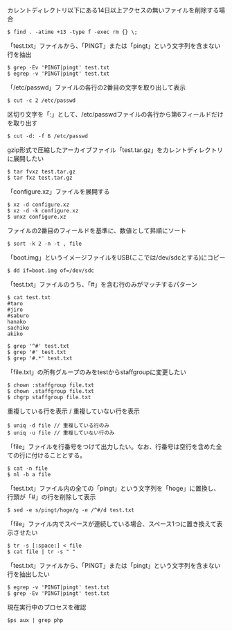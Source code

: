 カレントディレクトリ以下にある14日以上アクセスの無いファイルを削除する場合  
```
$ find . -atime +13 -type f -exec rm {} \;
```
「test.txt」ファイルから、「PINGT」または「pingt」という文字列を含まない行を抽出  
```
$ grep -Ev 'PINGT|pingt' test.txt
$ egrep -v 'PINGT|pingt' test.txt
```
「/etc/passwd」ファイルの各行の2番目の文字を取り出して表示
```
$ cut -c 2 /etc/passwd
```
区切り文字を「:」として、/etc/passwdファイルの各行から第6フィールドだけを取り出す
```
$ cut -d: -f 6 /etc/passwd
```
gzip形式で圧縮したアーカイブファイル「test.tar.gz」をカレントディレクトリに展開したい
```
$ tar fvxz test.tar.gz
$ tar fxz test.tar.gz
```
「configure.xz」ファイルを展開する
```
$ xz -d configure.xz
$ xz -d -k configure.xz
$ unxz configure.xz
```
ファイルの2番目のフィールドを基準に、数値として昇順にソート
```
$ sort -k 2 -n -t , file
```
「boot.img」というイメージファイルをUSB(ここでは/dev/sdcとする)にコピー
```
$ dd if=boot.img of=/dev/sdc
```
「test.txt」ファイルのうち、「#」を含む行のみがマッチするパターン
```
$ cat test.txt
#taro
#jiro
#saburo
hanako
sachiko
akiko

$ grep '^#' test.txt
$ grep '#' test.txt
$ grep '#.*' test.txt
```
「file.txt」の所有グループのみをtestからstaffgroupに変更したい
```
$ chown :staffgroup file.txt
$ chown .staffgroup file.txt
$ chgrp staffgroup file.txt
```

重複している行を表示 / 重複していない行を表示
```
$ uniq -d file // 重複している行のみ
$ uniq -u file // 重複していない行のみ
```
「file」ファイルを行番号をつけて出力したい。なお、行番号は空行を含めた全ての行に付けることとする。
```
$ cat -n file
$ nl -b a file
```

「test.txt」ファイル内の全ての「pingt」という文字列を「hoge」に置換し、行頭が「#」の行を削除して表示
```
$ sed -e s/pingt/hoge/g -e /^#/d test.txt
```
「file」ファイル内でスペースが連続している場合、スペース1つに置き換えて表示させたい
```
$ tr -s [:space:] < file
$ cat file | tr -s " "
```
「test.txt」ファイルから、「PINGT」または「pingt」という文字列を含まない行を抽出したい
```
$ egrep -v 'PINGT|pingt' test.txt
$ grep -Ev 'PINGT|pingt' test.txt
```

現在実行中のプロセスを確認
```shell
$ps aux | grep php
```
